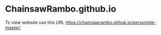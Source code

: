 # ChainsawRambo.github.io

To view website use this URL https://chainsawrambo.github.io/personsite-master/

